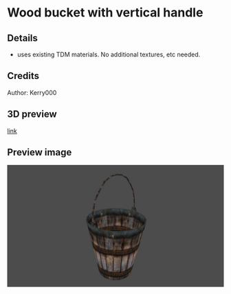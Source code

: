 # Wood bucket with vertical handle

## Details
- uses existing TDM materials.  No additional textures, etc needed.

## Credits
Author: Kerry000

## 3D preview
[link](bucket_wood_02.stl)

## Preview image
![alt text](bucket_ex.jpg "Bucket")